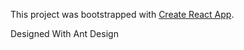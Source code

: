 This project was bootstrapped with [Create React App](https://github.com/facebook/create-react-app).

Designed With Ant Design
